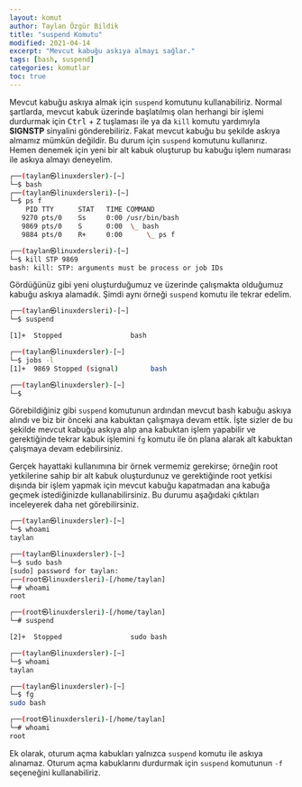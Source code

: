 ```yaml
---
layout: komut
author: Taylan Özgür Bildik
title: "suspend Komutu"
modified: 2021-04-14
excerpt: "Mevcut kabuğu askıya almayı sağlar."
tags: [bash, suspend]
categories: komutlar 
toc: true 
---
```



Mevcut kabuğu askıya almak için `suspend` komutunu kullanabiliriz. Normal şartlarda, mevcut kabuk üzerinde başlatılmış olan herhangi bir işlemi durdurmak için <kbd>Ctrl</kbd> + <kbd>Z</kbd> tuşlaması ile ya da `kill` komutu yardımıyla **SIGNSTP** sinyalini gönderebiliriz. Fakat mevcut kabuğu bu şekilde askıya almamız mümkün değildir. Bu durum için `suspend` komutunu kullanırız. Hemen denemek için yeni bir alt kabuk oluşturup bu kabuğu işlem numarası ile askıya almayı deneyelim.

```bash
┌──(taylan㉿linuxdersler)-[~]
└─$ bash
┌──(taylan㉿linuxdersleri)-[~]
└─$ ps f
    PID TTY      STAT   TIME COMMAND
   9270 pts/0    Ss     0:00 /usr/bin/bash
   9869 pts/0    S      0:00  \_ bash
   9884 pts/0    R+     0:00      \_ ps f

┌──(taylan㉿linuxdersleri)-[~]
└─$ kill STP 9869
bash: kill: STP: arguments must be process or job IDs
```

Gördüğünüz gibi yeni oluşturduğumuz ve üzerinde çalışmakta olduğumuz kabuğu askıya alamadık. Şimdi aynı örneği `suspend` komutu ile tekrar edelim.

```bash
┌──(taylan㉿linuxdersleri)-[~]
└─$ suspend 

[1]+  Stopped                 bash

┌──(taylan㉿linuxdersler)-[~]
└─$ jobs -l
[1]+  9869 Stopped (signal)        bash

┌──(taylan㉿linuxdersler)-[~]
└─$
```

Görebildiğiniz gibi `suspend` komutunun ardından mevcut bash kabuğu askıya alındı ve biz bir önceki ana kabuktan çalışmaya devam ettik. İşte sizler de bu şekilde mevcut kabuğu askıya alıp ana kabuktan işlem yapabilir ve gerektiğinde tekrar kabuk işlemini `fg` komutu ile ön plana alarak alt kabuktan çalışmaya devam edebilirsiniz. 

Gerçek hayattaki kullanımına bir örnek vermemiz gerekirse; örneğin root yetkilerine sahip bir alt kabuk oluşturdunuz ve gerektiğinde root yetkisi dışında bir işlem yapmak için mevcut kabuğu kapatmadan ana kabuğa geçmek istediğinizde kullanabilirsiniz. Bu durumu aşağıdaki çıktıları inceleyerek daha net görebilirsiniz. 

```bash
┌──(taylan㉿linuxdersler)-[~]
└─$ whoami
taylan

┌──(taylan㉿linuxdersler)-[~]
└─$ sudo bash
[sudo] password for taylan: 
┌──(root㉿linuxdersleri)-[/home/taylan]
└─# whoami
root

┌──(root㉿linuxdersleri)-[/home/taylan]
└─# suspend 

[2]+  Stopped                 sudo bash

┌──(taylan㉿linuxdersler)-[~]
└─$ whoami 
taylan

┌──(taylan㉿linuxdersler)-[~]
└─$ fg
sudo bash

┌──(root㉿linuxdersleri)-[/home/taylan]
└─# whoami
root
```

Ek olarak, oturum açma kabukları yalnızca `suspend` komutu ile askıya alınamaz. Oturum açma kabuklarını durdurmak için `suspend` komutunun `-f` seçeneğini kullanabiliriz.